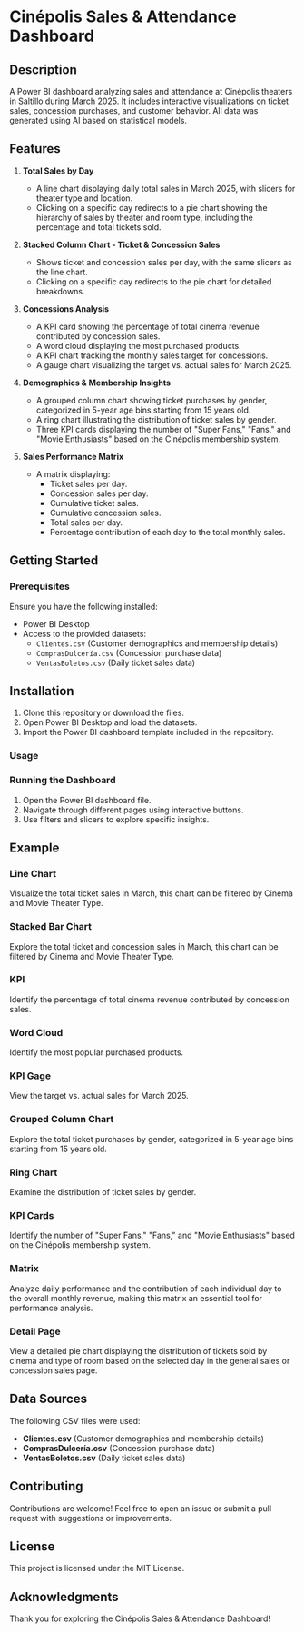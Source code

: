 # Cinépolis Sales & Attendance Dashboard

## Description
A Power BI dashboard analyzing sales and attendance at Cinépolis theaters in Saltillo during March 2025. It includes interactive visualizations on ticket sales, concession purchases, and customer behavior. All data was generated using AI based on statistical models.

## Features
1) **Total Sales by Day**
   - A line chart displaying daily total sales in March 2025, with slicers for theater type and location.
   - Clicking on a specific day redirects to a pie chart showing the hierarchy of sales by theater and room type, including the percentage and total tickets sold.

2) **Stacked Column Chart - Ticket & Concession Sales**
   - Shows ticket and concession sales per day, with the same slicers as the line chart.
   - Clicking on a specific day redirects to the pie chart for detailed breakdowns.

3) **Concessions Analysis**
   - A KPI card showing the percentage of total cinema revenue contributed by concession sales.
   - A word cloud displaying the most purchased products.
   - A KPI chart tracking the monthly sales target for concessions.
   - A gauge chart visualizing the target vs. actual sales for March 2025.

4) **Demographics & Membership Insights**
   - A grouped column chart showing ticket purchases by gender, categorized in 5-year age bins starting from 15 years old.
   - A ring chart illustrating the distribution of ticket sales by gender.
   - Three KPI cards displaying the number of "Super Fans," "Fans," and "Movie Enthusiasts" based on the Cinépolis membership system.

5) **Sales Performance Matrix**
   - A matrix displaying:
     - Ticket sales per day.
     - Concession sales per day.
     - Cumulative ticket sales.
     - Cumulative concession sales.
     - Total sales per day.
     - Percentage contribution of each day to the total monthly sales.

## Getting Started

### Prerequisites

Ensure you have the following installed:
- Power BI Desktop
- Access to the provided datasets:
  - `Clientes.csv` (Customer demographics and membership details)
  - `ComprasDulcería.csv` (Concession purchase data)
  - `VentasBoletos.csv` (Daily ticket sales data)

## Installation

1. Clone this repository or download the files.
2. Open Power BI Desktop and load the datasets.
3. Import the Power BI dashboard template included in the repository.

### Usage

### Running the Dashboard
1. Open the Power BI dashboard file.
2. Navigate through different pages using interactive buttons.
3. Use filters and slicers to explore specific insights.


## Example

### Line Chart
Visualize the total ticket sales in March, this chart can be filtered by Cinema and Movie Theater Type.

### Stacked Bar Chart
Explore the total ticket and concession sales in March, this chart can be filtered by Cinema and Movie Theater Type.

### KPI
Identify the percentage of total cinema revenue contributed by concession sales.

### Word Cloud
Identify the most popular purchased products.

### KPI Gage
View the target vs. actual sales for March 2025.

### Grouped Column Chart
Explore the total ticket purchases by gender, categorized in 5-year age bins starting from 15 years old.

### Ring Chart
Examine the distribution of ticket sales by gender.

### KPI Cards
Identify the number of "Super Fans," "Fans," and "Movie Enthusiasts" based on the Cinépolis membership system.

### Matrix
Analyze daily performance and the contribution of each individual day to the overall monthly revenue, making this matrix an essential tool for performance analysis.

### Detail Page
View a detailed pie chart displaying the distribution of tickets sold by cinema and type of room based on the selected day in the general sales or concession sales page.

## Data Sources
The following CSV files were used:
- **Clientes.csv** (Customer demographics and membership details)
- **ComprasDulcería.csv** (Concession purchase data)
- **VentasBoletos.csv** (Daily ticket sales data)

## Contributing
Contributions are welcome! Feel free to open an issue or submit a pull request with suggestions or improvements.

## License
This project is licensed under the MIT License.

## Acknowledgments
Thank you for exploring the Cinépolis Sales & Attendance Dashboard!
